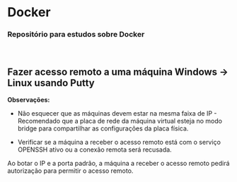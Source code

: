 # Docker
### Repositório para estudos sobre Docker
  <br />
  
  ## Fazer acesso remoto a uma máquina Windows -> Linux usando Putty
**Observações:** <br>
* Não esquecer que as máquinas devem estar na mesma faixa de IP - Recomendado que a placa de rede da máquina virtual esteja no modo bridge para compartilhar as configurações da placa física.
<pre id="tmp" style="display: none">Verificar IP<br><br>Windows: IPCONFIG <br>Linux: IP A</pre>

* Verificar se a máquina a receber o acesso remoto está com o serviço OPENSSH ativo ou a conexão remota será recusada.
<pre id="tmp" style="display: none">Instalar OPENSSH <br><br>apt-get install openssh-server</pre>

Ao botar o IP e a porta padrão, a máquina a receber o acesso remoto pedirá autorização para permitir o acesso remoto.

